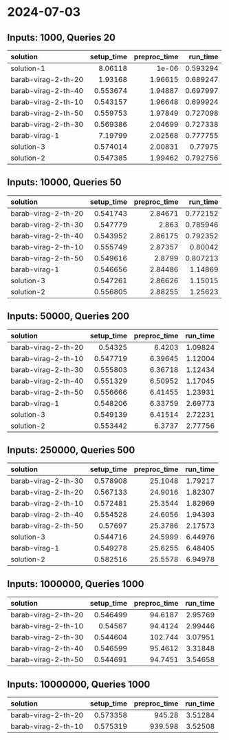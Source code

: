 # 2024-07-03

## Inputs: 1000, Queries 20

| solution            |   setup_time |   preproc_time |   run_time |
|:--------------------|-------------:|---------------:|-----------:|
| solution-1          |     8.06118  |        1e-06   |   0.593294 |
| barab-virag-2-th-20 |     1.93168  |        1.96615 |   0.689247 |
| barab-virag-2-th-40 |     0.553674 |        1.94887 |   0.697997 |
| barab-virag-2-th-10 |     0.543157 |        1.96648 |   0.699924 |
| barab-virag-2-th-50 |     0.559753 |        1.97849 |   0.727098 |
| barab-virag-2-th-30 |     0.569386 |        2.04699 |   0.727338 |
| barab-virag-1       |     7.19799  |        2.02568 |   0.777755 |
| solution-3          |     0.574014 |        2.00831 |   0.77975  |
| solution-2          |     0.547385 |        1.99462 |   0.792756 |

## Inputs: 10000, Queries 50

| solution            |   setup_time |   preproc_time |   run_time |
|:--------------------|-------------:|---------------:|-----------:|
| barab-virag-2-th-20 |     0.541743 |        2.84671 |   0.772152 |
| barab-virag-2-th-30 |     0.547779 |        2.863   |   0.785946 |
| barab-virag-2-th-40 |     0.543952 |        2.86175 |   0.792352 |
| barab-virag-2-th-10 |     0.555749 |        2.87357 |   0.80042  |
| barab-virag-2-th-50 |     0.549616 |        2.8799  |   0.807213 |
| barab-virag-1       |     0.546656 |        2.84486 |   1.14869  |
| solution-3          |     0.547261 |        2.86626 |   1.15015  |
| solution-2          |     0.556805 |        2.88255 |   1.25623  |

## Inputs: 50000, Queries 200

| solution            |   setup_time |   preproc_time |   run_time |
|:--------------------|-------------:|---------------:|-----------:|
| barab-virag-2-th-20 |     0.54325  |        6.4203  |    1.09824 |
| barab-virag-2-th-10 |     0.547719 |        6.39645 |    1.12004 |
| barab-virag-2-th-30 |     0.555803 |        6.36718 |    1.12434 |
| barab-virag-2-th-40 |     0.551329 |        6.50952 |    1.17045 |
| barab-virag-2-th-50 |     0.556666 |        6.41455 |    1.23931 |
| barab-virag-1       |     0.548206 |        6.33759 |    2.69773 |
| solution-3          |     0.549139 |        6.41514 |    2.72231 |
| solution-2          |     0.553442 |        6.3737  |    2.77756 |

## Inputs: 250000, Queries 500

| solution            |   setup_time |   preproc_time |   run_time |
|:--------------------|-------------:|---------------:|-----------:|
| barab-virag-2-th-30 |     0.578908 |        25.1048 |    1.79217 |
| barab-virag-2-th-20 |     0.567133 |        24.9016 |    1.82307 |
| barab-virag-2-th-10 |     0.572481 |        25.3544 |    1.82969 |
| barab-virag-2-th-40 |     0.554528 |        24.6056 |    1.94393 |
| barab-virag-2-th-50 |     0.57697  |        25.3786 |    2.17573 |
| solution-3          |     0.544716 |        24.5999 |    6.44976 |
| barab-virag-1       |     0.549278 |        25.6255 |    6.48405 |
| solution-2          |     0.582516 |        25.5578 |    6.94978 |

## Inputs: 1000000, Queries 1000

| solution            |   setup_time |   preproc_time |   run_time |
|:--------------------|-------------:|---------------:|-----------:|
| barab-virag-2-th-20 |     0.546499 |        94.6187 |    2.95769 |
| barab-virag-2-th-10 |     0.54567  |        94.4124 |    2.99446 |
| barab-virag-2-th-30 |     0.544604 |       102.744  |    3.07951 |
| barab-virag-2-th-40 |     0.546599 |        95.4612 |    3.31848 |
| barab-virag-2-th-50 |     0.544691 |        94.7451 |    3.54658 |

## Inputs: 10000000, Queries 1000

| solution            |   setup_time |   preproc_time |   run_time |
|:--------------------|-------------:|---------------:|-----------:|
| barab-virag-2-th-20 |     0.573358 |        945.28  |    3.51284 |
| barab-virag-2-th-10 |     0.575319 |        939.598 |    3.52508 |